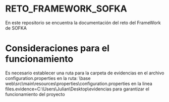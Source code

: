 # RETO_FRAMEWORK_SOFKA
En este repositorio se encuentra la documentación del reto del FrameWork de SOFKA

# Consideraciones para el funcionamiento
Es necesario establecer una ruta para la carpeta de evidencias en el archivo configuration.properties en la ruta:
\base web\src\main\resources\properties\configuration.properties en la linea files.evidence=C:\Users\Julian\Desktop\evidencias
para garantizar el funcionamiento del proyecto
